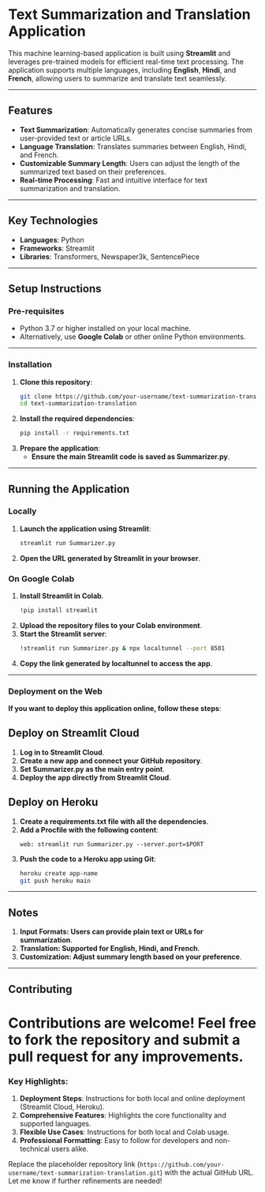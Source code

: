 # Text Summarization and Translation Application

This machine learning-based application is built using **Streamlit** and leverages pre-trained models for efficient real-time text processing. The application supports multiple languages, including **English**, **Hindi**, and **French**, allowing users to summarize and translate text seamlessly. 

---

## Features
- **Text Summarization**: Automatically generates concise summaries from user-provided text or article URLs.
- **Language Translation**: Translates summaries between English, Hindi, and French.
- **Customizable Summary Length**: Users can adjust the length of the summarized text based on their preferences.
- **Real-time Processing**: Fast and intuitive interface for text summarization and translation.

---

## Key Technologies
- **Languages**: Python
- **Frameworks**: Streamlit
- **Libraries**: Transformers, Newspaper3k, SentencePiece

---

## Setup Instructions

### **Pre-requisites**
- Python 3.7 or higher installed on your local machine.
- Alternatively, use **Google Colab** or other online Python environments.

---

### **Installation**
1. **Clone this repository**:
   ```bash
   git clone https://github.com/your-username/text-summarization-translation.git
   cd text-summarization-translation
2. **Install the required dependencies**:
   ```bash
   pip install -r requirements.txt
3. **Prepare the application**:
   - **Ensure the main Streamlit code is saved as Summarizer.py**.
---

## **Running the Application**
### **Locally**
1. **Launch the application using Streamlit**:
   ```bash
   streamlit run Summarizer.py
2. **Open the URL generated by Streamlit in your browser**.
### **On Google Colab**
1. **Install Streamlit in Colab**.
   ```bash
   !pip install streamlit
2. **Upload the repository files to your Colab environment**.
3. **Start the Streamlit server**:
   ```bash
   !streamlit run Summarizer.py & npx localtunnel --port 8501
4. **Copy the link generated by localtunnel to access the app**.
---

### **Deployment on the Web**
**If you want to deploy this application online, follow these steps**:
## **Deploy on Streamlit Cloud**
1. **Log in to Streamlit Cloud**.
2. **Create a new app and connect your GitHub repository**.
3. **Set Summarizer.py as the main entry point**.
4. **Deploy the app directly from Streamlit Cloud**.
## **Deploy on Heroku**
1. **Create a requirements.txt file with all the dependencies**.
2. **Add a Procfile with the following content**:
   ```text
   web: streamlit run Summarizer.py --server.port=$PORT
3. **Push the code to a Heroku app using Git**:
   ```bash
   heroku create app-name
   git push heroku main
   
---

## **Notes**
1. **Input Formats: Users can provide plain text or URLs for summarization**.
2. **Translation: Supported for English, Hindi, and French**.
3. **Customization: Adjust summary length based on your preference**.
---

## **Contributing**
# Contributions are welcome! Feel free to fork the repository and submit a pull request for any improvements.

### Key Highlights:
1. **Deployment Steps**: Instructions for both local and online deployment (Streamlit Cloud, Heroku).
2. **Comprehensive Features**: Highlights the core functionality and supported languages.
3. **Flexible Use Cases**: Instructions for both local and Colab usage.
4. **Professional Formatting**: Easy to follow for developers and non-technical users alike.

Replace the placeholder repository link (`https://github.com/your-username/text-summarization-translation.git`) with the actual GitHub URL. Let me know if further refinements are needed!





